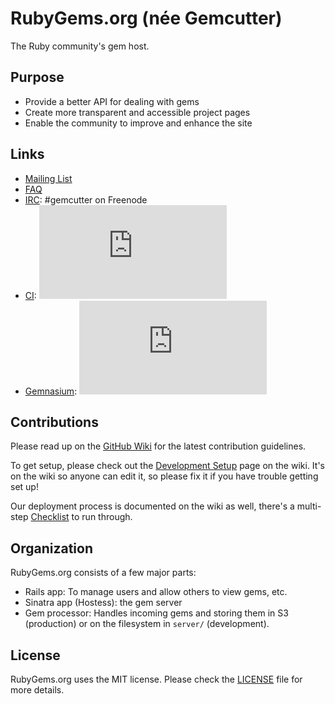 # RubyGems.org (née Gemcutter)
The Ruby community's gem host.

## Purpose

* Provide a better API for dealing with gems
* Create more transparent and accessible project pages
* Enable the community to improve and enhance the site

## Links

* [Mailing List][]
* [FAQ][]
* [IRC][]: #gemcutter on Freenode
* [CI][]: ![Build Status](https://secure.travis-ci.org/rubygems/rubygems.org)
* [Gemnasium][]: ![Dependency Status](https://gemnasium.com/rubygems/rubygems.org)

[mailing list]: http://groups.google.com/group/gemcutter
[faq]: http://help.rubygems.org/kb/gemcutter/faq
[irc]: http://webchat.freenode.net/?channels=gemcutter
[ci]: http://travis-ci.org/rubygems/rubygems.org
[gemnasium]: https://gemnasium.com/codeforamerica/adopt-a-hydrant

## Contributions

Please read up on the [GitHub Wiki][wiki] for the latest contribution
guidelines.

[wiki]: http://wiki.github.com/rubygems/rubygems.org/contribution-guidelines

To get setup, please check out the [Development Setup][] page on the wiki. It's
on the wiki so anyone can edit it, so please fix it if you have trouble getting
set up!

[development setup]: https://github.com/rubygems/rubygems.org/wiki/Development-Setup

Our deployment process is documented on the wiki as well, there's a multi-step
[Checklist][] to run through.

[checklist]: https://github.com/rubygems/rubygems.org/wiki/Deployment

## Organization

RubyGems.org consists of a few major parts:

* Rails app: To manage users and allow others to view gems, etc.
* Sinatra app (Hostess): the gem server
* Gem processor: Handles incoming gems and storing them in S3 (production) or
  on the filesystem in `server/` (development).

## License

RubyGems.org uses the MIT license. Please check the [LICENSE][] file for more details.

[license]: https://github.com/rubygems/rubygems.org/blob/master/MIT-LICENSE
